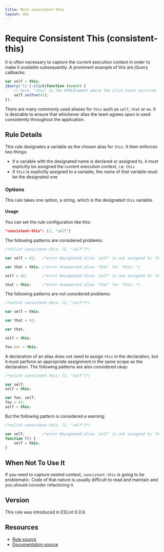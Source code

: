 ```yaml
---
title: Rule consistent-this
layout: doc
---
```

<!-- Note: No pull requests accepted for this file. See README.md in the root directory for details. -->
# Require Consistent This (consistent-this)

It is often necessary to capture the current execution context in order to make it available subsequently. A prominent example of this are jQuery callbacks:

```js
var self = this;
jQuery('li').click(function (event) {
    // here, "this" is the HTMLElement where the click event occurred
    self.setFoo(42);
});
```

There are many commonly used aliases for `this` such as `self`, `that` or `me`. It is desirable to ensure that whichever alias the team agrees upon is used consistently throughout the application.

## Rule Details

This rule designates a variable as the chosen alias for `this`. It then enforces two things:

* if a variable with the designated name is declared or assigned to, it *must* explicitly be assigned the current execution context, i.e. `this`
* if `this` is explicitly assigned to a variable, the name of that variable must be the designated one

### Options

This rule takes one option, a string, which is the designated `this` variable.

#### Usage

You can set the rule configuration like this:

```json
"consistent-this": [2, "self"]
```

The following patterns are considered problems:

```js
/*eslint consistent-this: [2, "self"]*/

var self = 42;   /*error Designated alias 'self' is not assigned to 'this'.*/

var that = this; /*error Unexpected alias 'that' for 'this'.*/

self = 42;       /*error Designated alias 'self' is not assigned to 'this'.*/

that = this;     /*error Unexpected alias 'that' for 'this'.*/
```

The following patterns are not considered problems:

```js
/*eslint consistent-this: [2, "self"]*/

var self = this;

var that = 42;

var that;

self = this;

foo.bar = this;
```

A declaration of an alias does not need to assign `this` in the declaration, but it must perform an appropriate assignment in the same scope as the declaration. The following patterns are also considered okay:

```js
/*eslint consistent-this: [2, "self"]*/

var self;
self = this;

var foo, self;
foo = 42;
self = this;
```

But the following pattern is considered a warning:

```js
/*eslint consistent-this: [2, "self"]*/

var self;        /*error Designated alias 'self' is not assigned to 'this'.*/
function f() {
    self = this;
}
```

## When Not To Use It

If you need to capture nested context, `consistent-this` is going to be problematic. Code of that nature is usually difficult to read and maintain and you should consider refactoring it.

## Version

This rule was introduced in ESLint 0.0.9.

## Resources

* [Rule source](https://github.com/eslint/eslint/tree/master/lib/rules/consistent-this.js)
* [Documentation source](https://github.com/eslint/eslint/tree/master/docs/rules/consistent-this.md)
